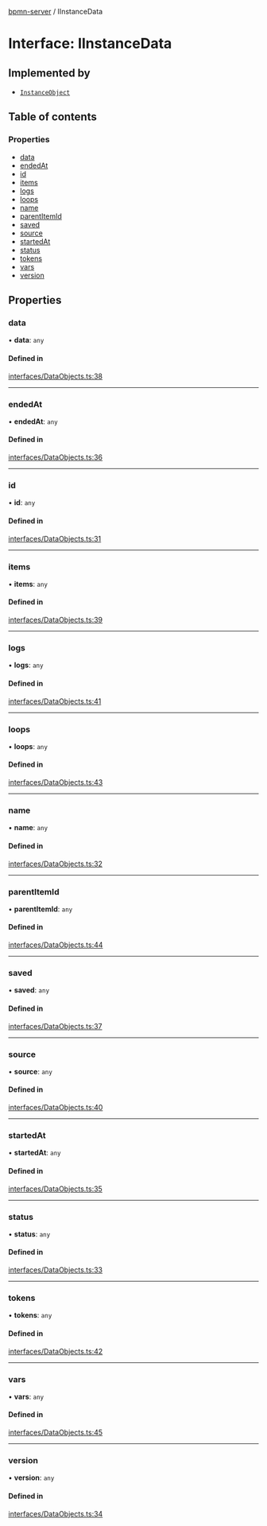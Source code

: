 [bpmn-server](../README.md) / IInstanceData

# Interface: IInstanceData

## Implemented by

- [`InstanceObject`](../classes/InstanceObject.md)

## Table of contents

### Properties

- [data](IInstanceData.md#data)
- [endedAt](IInstanceData.md#endedat)
- [id](IInstanceData.md#id)
- [items](IInstanceData.md#items)
- [logs](IInstanceData.md#logs)
- [loops](IInstanceData.md#loops)
- [name](IInstanceData.md#name)
- [parentItemId](IInstanceData.md#parentitemid)
- [saved](IInstanceData.md#saved)
- [source](IInstanceData.md#source)
- [startedAt](IInstanceData.md#startedat)
- [status](IInstanceData.md#status)
- [tokens](IInstanceData.md#tokens)
- [vars](IInstanceData.md#vars)
- [version](IInstanceData.md#version)

## Properties

### data

• **data**: `any`

#### Defined in

[interfaces/DataObjects.ts:38](https://bitbucket.org/ralphhanna/bpmn-server/src/2ac50a51/WebApp/bpmnServer/src/interfaces/DataObjects.ts#lines-38)

___

### endedAt

• **endedAt**: `any`

#### Defined in

[interfaces/DataObjects.ts:36](https://bitbucket.org/ralphhanna/bpmn-server/src/2ac50a51/WebApp/bpmnServer/src/interfaces/DataObjects.ts#lines-36)

___

### id

• **id**: `any`

#### Defined in

[interfaces/DataObjects.ts:31](https://bitbucket.org/ralphhanna/bpmn-server/src/2ac50a51/WebApp/bpmnServer/src/interfaces/DataObjects.ts#lines-31)

___

### items

• **items**: `any`

#### Defined in

[interfaces/DataObjects.ts:39](https://bitbucket.org/ralphhanna/bpmn-server/src/2ac50a51/WebApp/bpmnServer/src/interfaces/DataObjects.ts#lines-39)

___

### logs

• **logs**: `any`

#### Defined in

[interfaces/DataObjects.ts:41](https://bitbucket.org/ralphhanna/bpmn-server/src/2ac50a51/WebApp/bpmnServer/src/interfaces/DataObjects.ts#lines-41)

___

### loops

• **loops**: `any`

#### Defined in

[interfaces/DataObjects.ts:43](https://bitbucket.org/ralphhanna/bpmn-server/src/2ac50a51/WebApp/bpmnServer/src/interfaces/DataObjects.ts#lines-43)

___

### name

• **name**: `any`

#### Defined in

[interfaces/DataObjects.ts:32](https://bitbucket.org/ralphhanna/bpmn-server/src/2ac50a51/WebApp/bpmnServer/src/interfaces/DataObjects.ts#lines-32)

___

### parentItemId

• **parentItemId**: `any`

#### Defined in

[interfaces/DataObjects.ts:44](https://bitbucket.org/ralphhanna/bpmn-server/src/2ac50a51/WebApp/bpmnServer/src/interfaces/DataObjects.ts#lines-44)

___

### saved

• **saved**: `any`

#### Defined in

[interfaces/DataObjects.ts:37](https://bitbucket.org/ralphhanna/bpmn-server/src/2ac50a51/WebApp/bpmnServer/src/interfaces/DataObjects.ts#lines-37)

___

### source

• **source**: `any`

#### Defined in

[interfaces/DataObjects.ts:40](https://bitbucket.org/ralphhanna/bpmn-server/src/2ac50a51/WebApp/bpmnServer/src/interfaces/DataObjects.ts#lines-40)

___

### startedAt

• **startedAt**: `any`

#### Defined in

[interfaces/DataObjects.ts:35](https://bitbucket.org/ralphhanna/bpmn-server/src/2ac50a51/WebApp/bpmnServer/src/interfaces/DataObjects.ts#lines-35)

___

### status

• **status**: `any`

#### Defined in

[interfaces/DataObjects.ts:33](https://bitbucket.org/ralphhanna/bpmn-server/src/2ac50a51/WebApp/bpmnServer/src/interfaces/DataObjects.ts#lines-33)

___

### tokens

• **tokens**: `any`

#### Defined in

[interfaces/DataObjects.ts:42](https://bitbucket.org/ralphhanna/bpmn-server/src/2ac50a51/WebApp/bpmnServer/src/interfaces/DataObjects.ts#lines-42)

___

### vars

• **vars**: `any`

#### Defined in

[interfaces/DataObjects.ts:45](https://bitbucket.org/ralphhanna/bpmn-server/src/2ac50a51/WebApp/bpmnServer/src/interfaces/DataObjects.ts#lines-45)

___

### version

• **version**: `any`

#### Defined in

[interfaces/DataObjects.ts:34](https://bitbucket.org/ralphhanna/bpmn-server/src/2ac50a51/WebApp/bpmnServer/src/interfaces/DataObjects.ts#lines-34)
